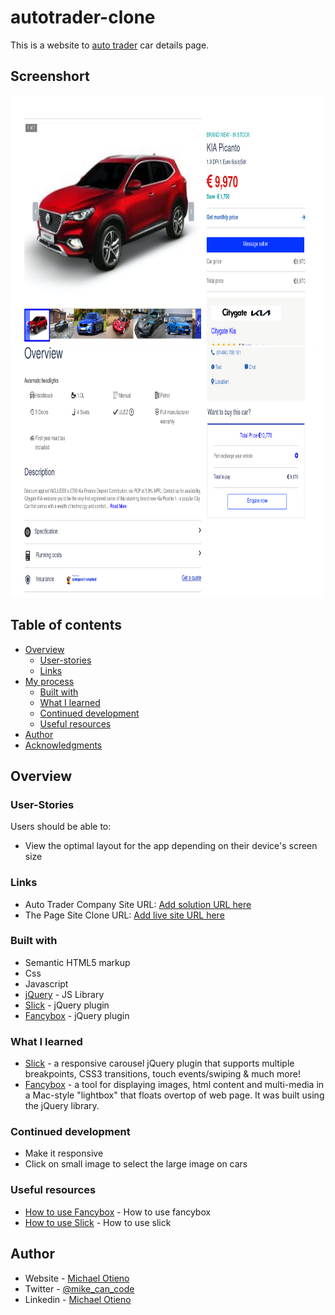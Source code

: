# autotrader-clone

This is a website to [auto trader](https://www.autotrader.co.uk/classified/advert/new/202108126154693?journey=deals&sort=price-asc&advertising-location=at_cars&onesearchad=New&onesearchad=Nearly%20New&onesearchad=Used&page=1) car details page.

## Screenshort

[<img src="/screenshort5.png" alt="image" width="500px" height="400px">](https://charming-hotteok-7a9777.netlify.app/)
[<img src="/screenshort4.png" alt="image" width="500px" height="400px">](https://charming-hotteok-7a9777.netlify.app/)


## Table of contents

- [Overview](#overview)
  - [User-stories](#user-stories)
  - [Links](#links)
- [My process](#my-process)
  - [Built with](#built-with)
  - [What I learned](#what-i-learned)
  - [Continued development](#continued-development)
  - [Useful resources](#useful-resources)
- [Author](#author)
- [Acknowledgments](#acknowledgments)


## Overview

### User-Stories

Users should be able to:

- View the optimal layout for the app depending on their device's screen size


### Links

- Auto Trader Company Site URL: [Add solution URL here](https://www.autotrader.co.uk/classified/advert/new/202108126154693?journey=deals&sort=price-asc&advertising-location=at_cars&onesearchad=New&onesearchad=Nearly%20New&onesearchad=Used&page=1)
- The Page Site Clone URL: [Add live site URL here](https://app.netlify.com/sites/charming-hotteok-7a9777)

<!-- ## My process -->

### Built with

- Semantic HTML5 markup
- Css
- Javascript
- [jQuery](https://jquery.com/) - JS Library
- [Slick](https://kenwheeler.github.io/slick/) - jQuery plugin
- [Fancybox](http://fancybox.net/) - jQuery plugin


### What I learned

- [Slick](https://kenwheeler.github.io/slick/) - a responsive carousel jQuery plugin that supports multiple breakpoints, CSS3 transitions, touch events/swiping & much more!
- [Fancybox](http://fancybox.net/) - a tool for displaying images, html content and multi-media in a Mac-style "lightbox" that floats overtop of web page.
                                     It was built using the jQuery library.


### Continued development

- Make it responsive
- Click on small image to select the large image on cars


### Useful resources

- [How to use Fancybox](http://fancybox.net/howto) - How to use fancybox
- [How to use Slick](https://kenwheeler.github.io/slick/) - How to use slick


## Author

- Website - [Michael Otieno](https://otieno-mike.netlify.app/dist/index.html)
- Twitter - [@mike_can_code](https://www.twitter.com/mike_can_code)
- Linkedin - [Michael Otieno](https://www.linkedin.com/in/michael-oduor-otieno/)


<!-- ## Acknowledgments -->
